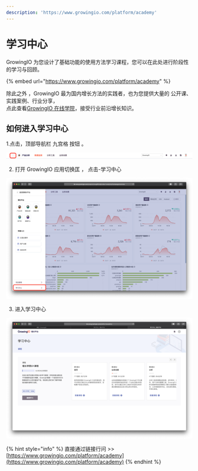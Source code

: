 ```yaml
---
description: 'https://www.growingio.com/platform/academy'
---
```


# 学习中心

GrowingIO 为您设计了基础功能的使用方法学习课程，您可以在此处进行阶段性的学习与回顾。

{% embed url="https://www.growingio.com/platform/academy" %}

除此之外 ，GrowingIO 最为国内增长方法的实践者，也为您提供大量的 公开课、实践案例、行业分享，‌  
点此查看[GrowingIO 在线学院](https://www.growingio.com/school)，接受行业前沿增长知识。

## 如何进入学习中心

1.点击，顶部导航栏  九宫格 按钮 。

![](../.gitbook/assets/ying-mu-jie-tu-20200418-xia-wu-5.09.42.png)

2. 打开 GrowingIO 应用切换匡 ， 点击-学习中心

![](../.gitbook/assets/ying-mu-jie-tu-20200418-xia-wu-5.08.11.png)

3. 进入学习中心

![](../.gitbook/assets/ying-mu-jie-tu-20200418-xia-wu-5.12.03.png)

{% hint style="info" %}
直接通过链接行问  &gt;&gt; [https://www.growingio.com/platform/academy](https://www.growingio.com/platform/academy)
{% endhint %}

